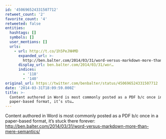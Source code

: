 ```yaml
---
id: '450696524331507712'
retweet_count: '2'
favorite_count: '4'
retweeted: false
entities:
  hashtags: []
  symbols: []
  user_mentions: []
  urls:
    - url: http://t.co/1h5PeJNHMD
      expanded_url: >-
        http://ben.balter.com/2014/03/31/word-versus-markdown-more-than-mere-semantics/
      display_url: ben.balter.com/2014/03/31/wor…
      indices:
        - '118'
        - '140'
original_url: https://twitter.com/benbalter/status/450696524331507712
date: '2014-03-31T18:09:59.000Z'
title: >-
  Content authored in Word is most commonly posted as a PDF b/c once in a
  paper-based format, it’s stu…
---
```


Content authored in Word is most commonly posted as a PDF b/c once in a paper-based format, it’s stuck there forever: http://ben.balter.com/2014/03/31/word-versus-markdown-more-than-mere-semantics/